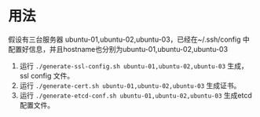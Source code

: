 # 用法

假设有三台服务器 ubuntu-01,ubuntu-02,ubuntu-03，已经在~/.ssh/config 中配置好信息，并且hostname也分别为ubuntu-01,ubuntu-02,ubuntu-03

1. 运行 `./generate-ssl-config.sh ubuntu-01,ubuntu-02,ubuntu-03` 生成，ssl config 文件。
2. 运行 `./generate-cert.sh ubuntu-01,ubuntu-02,ubuntu-03` 生成证书。
3. 运行 `./generate-etcd-conf.sh ubuntu-01,ubuntu-02,ubuntu-03` 生成etcd配置文件。
